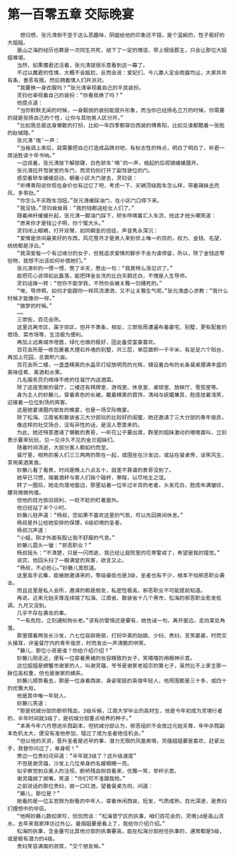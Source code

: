 # 第一百零五章 交际晚宴
        想归想，张元清倒不至于这么恶趣味，阴姬给他的印象还不错，是个温婉的，性子极好的大姐姐。
       崖山之海的经历也算是一次同生共死，结下了一定的情谊，带上银瑶郡主，只会让那位大姐姐难堪。
       当然，如果魔君还活着，张元清就很乐意看到这一幕了。
       不过以魔君的性情，大概不会尴尬，反而会说：爱妃们，今儿寡人定会雨露均沾，大家井井有条，善恶有报。然后拥着情人们开派对。
       “我要换一身衣服吗？”张元清审视着自己的平民装扮。
       灵钧也审视着自己的装扮：“你看我换了吗？”
       他提点道：
       “当你默默无闻的时候，一身靓丽的装扮能提升形象，而当你已经扬名立万的时候，你需要的就是张扬自己的个性，让你与其他男人区分开。”
       “比如我总是这身懒散的打扮，比如一年四季都穿白西装的傅青阳，比如见谁都酷着一张脸的赵城隍。”
       张元清‘哦’一声：
       “当格调上来后，就需要把自己打造成品牌对吧，有标志性的特点，明白了明白了，听君一席话胜读十年书呐。”
       一边说着，张元清按下解锁键，白色轿车‘嘀’的一声，缩起的后视镜缓缓展开。
       张元清拉开驾驶室的车门，而灵钧则打开了副驾驶位的门。
       感受着轿车缓缓启动，朝着小区大门驶去，灵钧说：
       “听傅青阳说你现在身价也有过亿了吧，考虑一下，买辆顶级跑车怎么样，带着辣妹去兜风，多带劲。”
       “你怎么不买跑车泡妞。”张元清缓踩油门，在小区门口停下来。
       “我没钱，”灵钧耸耸肩：“我的钱都送给女人们了。”
       随着闸杆缓缓升起，张元清一脚油门踩下，轿车呼啸着汇入车流，他这才扭头嘲笑道：
       “原来你才是钱公子啊，你个冤大头。”
       灵钧闭上眼睛，打开双臂，如同朝圣的信徒，声音隽永深沉：
       “爱情是世间最美好的东西，风花雪月才是男人来到世上唯一的目的，权力、金钱、名望，统统都是浮云。”
       “我深爱每一个有过缘分的女子，但我追求爱情的脚步不会为谁停留，所以，除了金钱这等俗物，我想不出该如何补偿她们。”
       张元清听的一愣一愣，憋了半天，憋出一句：“我真特么涨见识了。”
       能把花心说得如此磊落，能把拜金女洗的比白天鹅还白，不愧是人生导师。
       灵钧话锋一转：“但你不能学我，不然你会被关雅一剑捅死的。”
       “唉，导师啊，如何才能跟你一样风流潇洒，又不让关雅生气呢。”张元清虚心求教：“我什么时候才能像你一样。”
       “做梦的时候。”
       ……
       三崇街，百花会所。
       这里远离市区，属于郊区，但并不萧条，相反，三崇街周遭遍布着豪宅、别墅，更有配套的商场、菜市场等，生活极为便利。
       再加上远离城市喧嚣，绿化也做的极好，因此备受富豪喜欢。
       百花会所是一栋包裹着大理石外墙的别墅，共三层，单层面积一千平米，有足足六个阳台，再加上花园，总面积六亩。
       百花会所二楼，一盏盏精美的水晶吊灯绽放明亮的光辉，铺设着白布的长条餐桌摆满丰盛的美味佳肴、美酒和水果。
       几名服务员仍络绎不绝的往餐厅内送酒菜。
       除了这座宽敞的餐厅，二楼还有棋牌室、游戏室、休息室、桌球室、放映厅、雪茄室等。
       身为主人的妙藤儿，穿着素色的长裙，戴着精美的首饰，清纯与妩媚兼具，脸庞挂着浅笑，迎接着一位位到场的宾客。
       这是她宴请圈内朋友的晚宴，也是一场交际晚宴。
       除了松海、江南省和散装省三大分部玩的比较好的闺蜜，她还邀请了三大分部的青年俊彦。
       像这样的社交场合，没有异性的话，是没人愿意来的。
       为此，她还特意邀请了懒散的表哥，一听花公子要出席，群里的姐妹激动的嗷嗷直叫，立刻表示要来玩玩，见一见许久不见的金兰姐妹们。
       随着时间流逝，大部分客人都如约而至。
       餐厅里，相熟的客人们三三两两的聚在一起，或围坐在沙发边，或站在餐桌旁，谈笑风生，享用美酒美食。
       妙藤儿看了看表，时间是晚上六点五十，就差不靠谱的表哥没到了。
       她早已习惯，端着酒杯与客人们挨个碰杯，寒暄，以尽地主之谊。
       转了一圈后，她走向落地窗边，那里站着一位年过半百的老者，头发花白，脸庞布满皱纹，腰背微微佝偻。
       但他的目光依旧锐利，一眨不眨的盯着窗外。
       他已经站了半个小时。
       妙藤儿轻声道：“杨叔，您如果不喜欢这里的气氛，可以先回房间休息。”
       杨叔是外公给她安排的保镖，6级初境的圣者。
       杨叔沉声道：
       “小姐，刚才外面有股让我不舒服的气息。”
       妙藤儿眉头一皱：“邪恶职业？”
       杨叔摇头：“不清楚，只是一闪而逝，我已经让庭院里的花草警戒了，希望是我的错觉。”
       说完，他回头扫了一眼满堂的宾客，欲言又止。
       “杨叔，不必担心。”妙藤儿宽慰道。
       这里高手云集，能被她邀请来的，等级最低也是3级，圣者也有不少，根本不怕邪恶职业袭击。
       而且这里是私人会所，邀请的都是朋友，私密性极高，邪恶职业不可能提前知道。
       再说，近来元始天尊连续端了松海、江南省、散装省十几个黑市，松海的邪恶职业愈发低调，九月又没到。
       几乎不存在袭击的事。
       “一有危险，立刻通知狗长老。”该有的警惕还是要有，她告诫一句，离开窗边，走向某处角落。
       那里摆着两张长沙发，六七位容颜艳丽，打扮华美的姑娘、少妇、贵妇，言笑晏晏，时而交头接耳，评鉴餐厅内的青年俊彦，时而发出一声清脆的哄笑。
       “藤儿，那位小哥是谁？你给介绍介绍？”
       妙藤儿刚走近，便有一位穿着黑裙的妆容精致的女子，笑嘻嘻的用眼神示意。
       这位姐姐是螃蟹市谢家的人，叫谢灵蕴，爷爷是谢家老祖宗的第七子，虽然比不上家主那一脉位高权重，但也是谢家的嫡系。
       妙藤儿顺势看去，那是一位身着西装，身姿笔挺的英俊年轻人，他周围都是三十多，或四十的优雅大叔。
       他是其中唯一年轻人。
       妙藤儿笑道：
       “那是杭城分部的断桥残血，3级斥候，江南大学毕业的高材生，他是今年初成为灵境行者的，半年时间就3级了，是杭城分部重点培养的种子。”
       “本来今年六月想进杀戮副本，但杭城分部认为，邪恶组织不会放过元始天尊，年中杀戮副本危机太大，便没有准他参加，错过了成为圣者绝佳机会。”
       “但以他的天资，晋升圣者是迟早的事，潜力无限的凤凰男哦，灵蕴姐姐要是喜欢，赶紧出手，我替你问过了，单身呢！”
       旁边一位贵妇诧异道：“半年就3级了？这升级速度”
       不但是谢灵蕴，沙发上几位单身的名媛眼睛一亮。
       似乎察觉到众美人的注视，断桥残血侧目看来，优雅一笑，举杯示意。
       谢灵蕴抿了抿嘴，笑道：“你们可不准跟我抢。”
       之前说话的那位贵妇，抿一口红酒，望着餐桌方向，问道：
       “藤儿，那位是？”
       她看的是一位五官颇为耐看的中年人，穿着休闲西装，短发，气质成熟，目光深邃，是贵妇们理想中的伴侣。
       “他啊妙藤儿数如家珍，侃侃而谈：“松海普宁区的执事，咱们百花会的，灵境id是高山流水，去年来我家拜访过外公。曼烟姐要是看上了，我给你介绍介绍。”
       松海的执事，含金量可比其他分部的执事要高，能在松海分部担任执事的，通常都是5级，或是极有潜力的4级。
       贵妇笑容满面的颔首，“交个朋友嘛。”